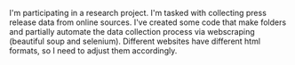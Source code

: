 I'm participating in a research project. I'm tasked with collecting press release data from online sources. 
I've created some code that make folders and partially automate the data collection process via webscraping (beautiful soup and selenium). Different websites have different html formats, 
so I need to adjust them accordingly. 
